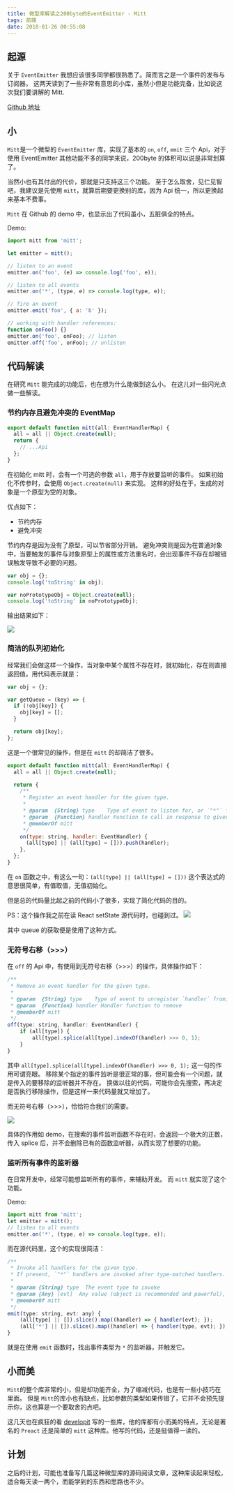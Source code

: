 ```yaml
---
title: 微型库解读之200byte的EventEmitter - Mitt
tags: 前端
date: 2018-01-26 00:55:08
---
```


## 起源

关于 `EventEmitter` 我想应该很多同学都很熟悉了。简而言之是一个事件的发布与订阅器。
这两天读到了一些非常有意思的小库，虽然小但是功能完备，比如说这次我们要讲解的 Mitt.

[Github 地址](https://github.com/developit/mitt)

<!-- more -->

## 小

`Mitt`是一个微型的 `EventEmitter` 库，实现了基本的 `on`, `off`, `emit` 三个 Api，对于使用 EventEmitter 其他功能不多的同学来说，200byte 的体积可以说是非常划算了。

当然小也有其付出的代价，那就是只支持这三个功能。
至于怎么取舍，见仁见智吧，我建议是先使用 `mitt`，就算后期要更换别的库，因为 Api 统一，所以更换起来基本不费事。

`Mitt` 在 Github 的 demo 中，也显示出了代码虽小，五脏俱全的特点。

Demo:

```js
import mitt from 'mitt';

let emitter = mitt();

// listen to an event
emitter.on('foo', (e) => console.log('foo', e));

// listen to all events
emitter.on('*', (type, e) => console.log(type, e));

// fire an event
emitter.emit('foo', { a: 'b' });

// working with handler references:
function onFoo() {}
emitter.on('foo', onFoo); // listen
emitter.off('foo', onFoo); // unlisten
```

## 代码解读

在研究 `Mitt` 能完成的功能后，也在想为什么能做到这么小。
在这儿对一些闪光点做一些解读。

### 节约内存且避免冲突的 EventMap

```js
export default function mitt(all: EventHandlerMap) {
  all = all || Object.create(null);
  return {
    // ...Api
  };
}
```

在初始化 mitt 时，会有一个可选的参数 `all`，用于存放要监听的事件。
如果初始化不传参时，会使用 `Object.create(null)` 来实现。
这样的好处在于，生成的对象是一个原型为空的对象。

优点如下：

- 节约内存
- 避免冲突

节约内存是因为没有了原型，可以节省部分开销。
避免冲突则是因为在普通对象中，当要触发的事件与对象原型上的属性或方法重名时，会出现事件不存在却被错误触发导致不必要的问题。

```js
var obj = {};
console.log('toString' in obj);

var noPrototypeObj = Object.create(null);
console.log('toString' in noPrototypeObj);
```

输出结果如下：

![](https://cdn.lxxyx.cn/2018-03-26-085721.png)

### 简洁的队列初始化

经常我们会做这样一个操作，当对象中某个属性不存在时，就初始化，存在则直接返回值。用代码表示就是：

```js
var obj = {};

var getQueue = (key) => {
  if (!obj[key]) {
    obj[key] = [];
  }

  return obj[key];
};
```

这是一个很常见的操作，但是在 `mitt` 的却简洁了很多。

```js
export default function mitt(all: EventHandlerMap) {
  all = all || Object.create(null);

  return {
    /**
     * Register an event handler for the given type.
     *
     * @param  {String} type	Type of event to listen for, or `"*"` for all events
     * @param  {Function} handler Function to call in response to given event
     * @memberOf mitt
     */
    on(type: string, handler: EventHandler) {
      (all[type] || (all[type] = [])).push(handler);
    },
  };
}
```

在 `on` 函数之中，有这么一句：`(all[type] || (all[type] = []))`
这个表达式的意思很简单，有值取值，无值初始化。

但是总的代码量比起之前的代码小了很多，实现了简化代码的目的。

PS：这个操作我之前在读 React setState 源代码时，也碰到过。
![](https://cdn.lxxyx.cn/2018-03-26-085724.png)

其中 queue 的获取便是使用了这种方式。

### 无符号右移（>>>）

在 `off` 的 Api 中，有使用到无符号右移（>>>）的操作，具体操作如下：

```js
/**
 * Remove an event handler for the given type.
 *
 * @param  {String} type	Type of event to unregister `handler` from, or `"*"`
 * @param  {Function} handler Handler function to remove
 * @memberOf mitt
 */
off(type: string, handler: EventHandler) {
	if (all[type]) {
		all[type].splice(all[type].indexOf(handler) >>> 0, 1);
	}
}
```

其中 `all[type].splice(all[type].indexOf(handler) >>> 0, 1);` 这一句的作用可谓亮眼。
移除某个指定的事件监听是很正常的事，但可能会有一个问题，就是传入的要移除的监听器并不存在。
换做以往的代码，可能你会先搜索，再决定是否执行移除操作，但是这样一来代码量就又增加了。

而无符号右移（>>>），恰恰符合我们的需要。

![](https://cdn.lxxyx.cn/2018-03-26-085726.png)

具体的作用如 demo，在搜索的事件监听函数不存在时，会返回一个极大的正数，传入 splice 后，并不会删除已有的函数监听器，从而实现了想要的功能。

### 监听所有事件的监听器

在日常开发中，经常可能想监听所有的事件，来辅助开发。
而 `mitt` 就实现了这个功能。

Demo:

```js
import mitt from 'mitt';
let emitter = mitt();
// listen to all events
emitter.on('*', (type, e) => console.log(type, e));
```

而在源代码里，这个的实现很简洁：

```js
/**
 * Invoke all handlers for the given type.
 * If present, `"*"` handlers are invoked after type-matched handlers.
 *
 * @param {String} type  The event type to invoke
 * @param {Any} [evt]  Any value (object is recommended and powerful), passed to each handler
 * @memberOf mitt
 */
emit(type: string, evt: any) {
	(all[type] || []).slice().map((handler) => { handler(evt); });
	(all['*'] || []).slice().map((handler) => { handler(type, evt); });
}
```

就是在使用 `emit` 函数时，找出事件类型为 `*` 的监听器，并触发它。

## 小而美

`Mitt`的整个库非常的小，但是却功能齐全，为了缩减代码，也是有一些小技巧在里面。
但是 `Mitt`的库小也有缺点，比如参数的类型如果传错了，它并不会预先提示你，这也算是一个要取舍的点吧。

这几天也在疯狂的看 [developit](https://github.com/developit) 写的一些库，他的库都有小而美的特点，无论是著名的 `Preact` 还是简单的 `mitt` 这种库。他写的代码，还是挺值得一读的。

## 计划

之后的计划，可能也准备写几篇这种微型库的源码阅读文章，这种库读起来轻松，适合每天读一两个，而能学到的东西和思路也不少。

